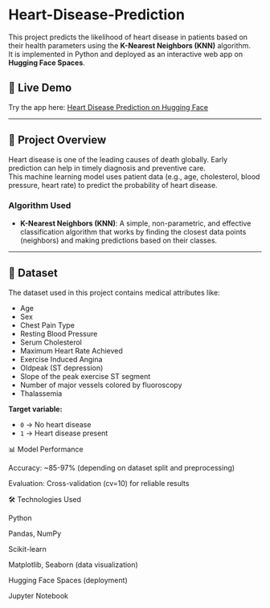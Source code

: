 # Heart-Disease-Prediction

This project predicts the likelihood of heart disease in patients based on their health parameters using the **K-Nearest Neighbors (KNN)** algorithm.  
It is implemented in Python and deployed as an interactive web app on **Hugging Face Spaces**.

## 🚀 Live Demo
Try the app here: [Heart Disease Prediction on Hugging Face](https://huggingface.co/spaces/Abhi131002/knn-heart-disease)

---

## 📌 Project Overview
Heart disease is one of the leading causes of death globally. Early prediction can help in timely diagnosis and preventive care.  
This machine learning model uses patient data (e.g., age, cholesterol, blood pressure, heart rate) to predict the probability of heart disease.

### **Algorithm Used**
- **K-Nearest Neighbors (KNN)**: A simple, non-parametric, and effective classification algorithm that works by finding the closest data points (neighbors) and making predictions based on their classes.

---

## 📂 Dataset
The dataset used in this project contains medical attributes like:
- Age
- Sex
- Chest Pain Type
- Resting Blood Pressure
- Serum Cholesterol
- Maximum Heart Rate Achieved
- Exercise Induced Angina
- Oldpeak (ST depression)
- Slope of the peak exercise ST segment
- Number of major vessels colored by fluoroscopy
- Thalassemia

**Target variable:**
- `0` → No heart disease
- `1` → Heart disease present

📊 Model Performance

Accuracy: ~85-97% (depending on dataset split and preprocessing)

Evaluation: Cross-validation (cv=10) for reliable results

🛠 Technologies Used

Python

Pandas, NumPy

Scikit-learn

Matplotlib, Seaborn (data visualization)

Hugging Face Spaces (deployment)

Jupyter Notebook
